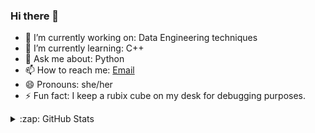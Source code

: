 ### Hi there 👋


- 🔭 I’m currently working on: Data Engineering techniques 
- 🌱 I’m currently learning: C++
- 💬 Ask me about: Python
- 📫 How to reach me: [Email](mailto:gargnandini9810@gmail.com)
- 😄 Pronouns: she/her
- ⚡ Fun fact: I keep a rubix cube on my desk for debugging purposes.

<details>
  <summary>:zap: GitHub Stats</summary>

  <img align="left" alt="Nandini Garg's GitHub Stats" src="https://github-readme-stats.codestackr.vercel.app/api?username=nandiniigarg&show_icons=true&hide_border=true" />

</details>
